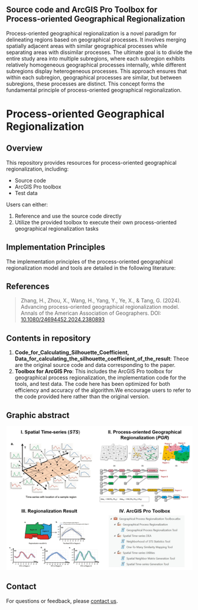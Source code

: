 ## Source code and ArcGIS Pro Toolbox for Process-oriented Geographical Regionalization
Process-oriented geographical regionalization is a novel paradigm for delineating regions based on geographical processes. It involves merging spatially adjacent areas with similar geographical processes while separating areas with dissimilar processes. The ultimate goal is to divide the entire study area into multiple subregions, where each subregion exhibits relatively homogeneous geographical processes internally, while different subregions display heterogeneous processes. This approach ensures that within each subregion, geographical processes are similar, but between subregions, these processes are distinct. This concept forms the fundamental principle of process-oriented geographical regionalization.

# Process-oriented Geographical Regionalization

## Overview

This repository provides resources for process-oriented geographical regionalization, including:

- Source code
- ArcGIS Pro toolbox
- Test data

Users can either:
1. Reference and use the source code directly
2. Utilize the provided toolbox to execute their own process-oriented geographical regionalization tasks

## Implementation Principles

The implementation principles of the process-oriented geographical regionalization model and tools are detailed in the following literature:

## References

> Zhang, H., Zhou, X., Wang, H., Yang, Y., Ye, X., & Tang, G. (2024). Advancing process-oriented geographical regionalization model. Annals of the American Association of Geographers. DOI: [10.1080/24694452.2024.2380893](https://doi.org/10.1080/24694452.2024.2380893)

## Contents in repository

1. **Code_for_Calculating_Silhouette_Coefficient, Data_for_calculating_the_silhouette_coefficient_of_the_result**: Theoe are the original source code and data corresponding to the paper.
2. **Toolbox for ArcGIS Pro**: This includes the ArcGIS Pro toolbox for geographical process regionalization, the implementation code for the tools, and test data. The code here has been optimized for both efficiency and accuracy of the algorithm.We encourage users to refer to the code provided here rather than the original version.

## Graphic abstract

![Graphic Abstract: Process-oriented Geographical Regionalization](GraphicAbstract.png "Process-oriented Geographical Regionalization Model")

## Contact

For questions or feedback, please [contact us](mailto:zhanghaiping@igsnrr.ac.cn).
